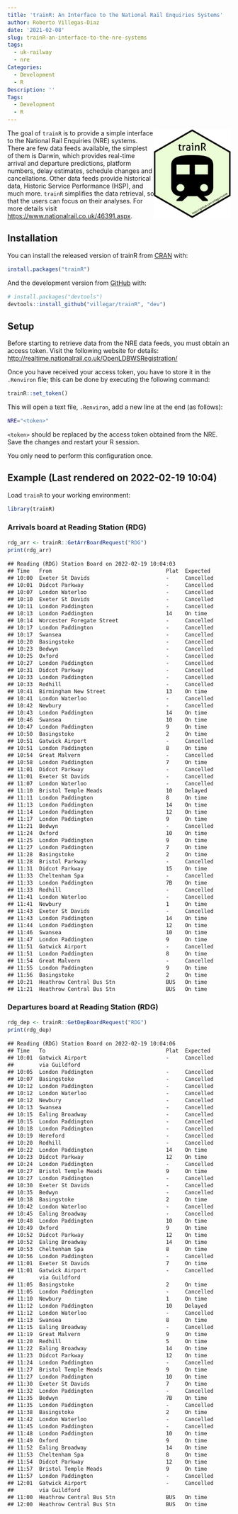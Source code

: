 ```yaml
---
title: 'trainR: An Interface to the National Rail Enquiries Systems'
author: Roberto Villegas-Diaz
date: '2021-02-08'
slug: trainR-an-interface-to-the-nre-systems
tags:
  - uk-railway
  - nre
Categories:
  - Development
  - R
Description: ''
Tags:
  - Development
  - R
---
```


<img src="https://raw.githubusercontent.com/villegar/trainR/main/inst/images/logo.png" alt="logo" align="right" height=200px/>

The goal of `trainR` is to provide a simple interface to the 
National Rail Enquiries (NRE) systems. There are few data feeds 
available, the simplest of them is Darwin, which provides real-time 
arrival and departure predictions, platform numbers, delay estimates, 
schedule changes and cancellations. Other data feeds provide historical 
data, Historic Service Performance (HSP), and much more. `trainR` 
simplifies the data retrieval, so that the users can focus on their 
analyses. For more details visit 
https://www.nationalrail.co.uk/46391.aspx.

## Installation

You can install the released version of trainR from [CRAN](https://CRAN.R-project.org) with:

``` r
install.packages("trainR")
```

And the development version from [GitHub](https://github.com/) with:

``` r
# install.packages("devtools")
devtools::install_github("villegar/trainR", "dev")
```

## Setup
Before starting to retrieve data from the NRE data feeds, you must obtain an access token. 
Visit the following website for details: http://realtime.nationalrail.co.uk/OpenLDBWSRegistration/

Once you have received your access token, you have to store it in the `.Renviron` file; this can be 
done by executing the following command:


```r
trainR::set_token()
```

This will open a text file, `.Renviron`, add a new line at the end (as follows):

```bash
NRE="<token>"
```

`<token>` should be replaced by the access token obtained from the NRE. Save the changes and restart 
your R session.

You only need to perform this configuration once.

## Example (Last rendered on 2022-02-19 10:04)

Load `trainR` to your working environment:

```r
library(trainR)
```

### Arrivals board at Reading Station (RDG)


```r
rdg_arr <- trainR::GetArrBoardRequest("RDG")
print(rdg_arr)
```

```
## Reading (RDG) Station Board on 2022-02-19 10:04:03
## Time   From                                    Plat  Expected
## 10:00  Exeter St Davids                        -     Cancelled
## 10:01  Didcot Parkway                          -     Cancelled
## 10:07  London Waterloo                         -     Cancelled
## 10:10  Exeter St Davids                        -     Cancelled
## 10:11  London Paddington                       -     Cancelled
## 10:13  London Paddington                       14    On time
## 10:14  Worcester Foregate Street               -     Cancelled
## 10:17  London Paddington                       -     Cancelled
## 10:17  Swansea                                 -     Cancelled
## 10:20  Basingstoke                             -     Cancelled
## 10:23  Bedwyn                                  -     Cancelled
## 10:25  Oxford                                  -     Cancelled
## 10:27  London Paddington                       -     Cancelled
## 10:31  Didcot Parkway                          -     Cancelled
## 10:33  London Paddington                       -     Cancelled
## 10:33  Redhill                                 -     Cancelled
## 10:41  Birmingham New Street                   13    On time
## 10:41  London Waterloo                         -     Cancelled
## 10:42  Newbury                                 -     Cancelled
## 10:43  London Paddington                       14    On time
## 10:46  Swansea                                 10    On time
## 10:47  London Paddington                       9     On time
## 10:50  Basingstoke                             2     On time
## 10:51  Gatwick Airport                         -     Cancelled
## 10:51  London Paddington                       8     On time
## 10:54  Great Malvern                           -     Cancelled
## 10:58  London Paddington                       7     On time
## 11:01  Didcot Parkway                          -     Cancelled
## 11:01  Exeter St Davids                        -     Cancelled
## 11:07  London Waterloo                         -     Cancelled
## 11:10  Bristol Temple Meads                    10    Delayed
## 11:11  London Paddington                       8     On time
## 11:13  London Paddington                       14    On time
## 11:14  London Paddington                       12    On time
## 11:17  London Paddington                       9     On time
## 11:21  Bedwyn                                  -     Cancelled
## 11:24  Oxford                                  10    On time
## 11:25  London Paddington                       9     On time
## 11:27  London Paddington                       7     On time
## 11:28  Basingstoke                             2     On time
## 11:28  Bristol Parkway                         -     Cancelled
## 11:31  Didcot Parkway                          15    On time
## 11:33  Cheltenham Spa                          -     Cancelled
## 11:33  London Paddington                       7B    On time
## 11:33  Redhill                                 -     Cancelled
## 11:41  London Waterloo                         -     Cancelled
## 11:41  Newbury                                 1     On time
## 11:43  Exeter St Davids                        -     Cancelled
## 11:43  London Paddington                       14    On time
## 11:44  London Paddington                       12    On time
## 11:46  Swansea                                 10    On time
## 11:47  London Paddington                       9     On time
## 11:51  Gatwick Airport                         -     Cancelled
## 11:51  London Paddington                       8     On time
## 11:54  Great Malvern                           -     Cancelled
## 11:55  London Paddington                       9     On time
## 11:56  Basingstoke                             2     On time
## 10:21  Heathrow Central Bus Stn                BUS   On time
## 11:21  Heathrow Central Bus Stn                BUS   On time
```

### Departures board at Reading Station (RDG)


```r
rdg_dep <- trainR::GetDepBoardRequest("RDG")
print(rdg_dep)
```

```
## Reading (RDG) Station Board on 2022-02-19 10:04:06
## Time   To                                      Plat  Expected
## 10:01  Gatwick Airport                         -     Cancelled
##        via Guildford                           
## 10:05  London Paddington                       -     Cancelled
## 10:07  Basingstoke                             -     Cancelled
## 10:12  London Paddington                       -     Cancelled
## 10:12  London Waterloo                         -     Cancelled
## 10:12  Newbury                                 -     Cancelled
## 10:13  Swansea                                 -     Cancelled
## 10:15  Ealing Broadway                         -     Cancelled
## 10:15  London Paddington                       -     Cancelled
## 10:18  London Paddington                       -     Cancelled
## 10:19  Hereford                                -     Cancelled
## 10:20  Redhill                                 -     Cancelled
## 10:22  London Paddington                       14    On time
## 10:23  Didcot Parkway                          12    On time
## 10:24  London Paddington                       -     Cancelled
## 10:27  Bristol Temple Meads                    9     On time
## 10:27  London Paddington                       -     Cancelled
## 10:30  Exeter St Davids                        -     Cancelled
## 10:35  Bedwyn                                  -     Cancelled
## 10:38  Basingstoke                             2     On time
## 10:42  London Waterloo                         -     Cancelled
## 10:45  Ealing Broadway                         -     Cancelled
## 10:48  London Paddington                       10    On time
## 10:49  Oxford                                  9     On time
## 10:52  Didcot Parkway                          12    On time
## 10:52  Ealing Broadway                         14    On time
## 10:53  Cheltenham Spa                          8     On time
## 10:56  London Paddington                       -     Cancelled
## 11:01  Exeter St Davids                        7     On time
## 11:01  Gatwick Airport                         -     Cancelled
##        via Guildford                           
## 11:05  Basingstoke                             2     On time
## 11:05  London Paddington                       -     Cancelled
## 11:10  Newbury                                 1     On time
## 11:12  London Paddington                       10    Delayed
## 11:12  London Waterloo                         -     Cancelled
## 11:13  Swansea                                 8     On time
## 11:15  Ealing Broadway                         -     Cancelled
## 11:19  Great Malvern                           9     On time
## 11:20  Redhill                                 5     On time
## 11:22  Ealing Broadway                         14    On time
## 11:23  Didcot Parkway                          12    On time
## 11:24  London Paddington                       -     Cancelled
## 11:27  Bristol Temple Meads                    9     On time
## 11:27  London Paddington                       10    On time
## 11:30  Exeter St Davids                        7     On time
## 11:32  London Paddington                       -     Cancelled
## 11:35  Bedwyn                                  7B    On time
## 11:35  London Paddington                       -     Cancelled
## 11:38  Basingstoke                             2     On time
## 11:42  London Waterloo                         -     Cancelled
## 11:45  London Paddington                       -     Cancelled
## 11:48  London Paddington                       10    On time
## 11:49  Oxford                                  9     On time
## 11:52  Ealing Broadway                         14    On time
## 11:53  Cheltenham Spa                          8     On time
## 11:54  Didcot Parkway                          12    On time
## 11:57  Bristol Temple Meads                    9     On time
## 11:57  London Paddington                       -     Cancelled
## 12:01  Gatwick Airport                         -     Cancelled
##        via Guildford                           
## 11:00  Heathrow Central Bus Stn                BUS   On time
## 12:00  Heathrow Central Bus Stn                BUS   On time
```
